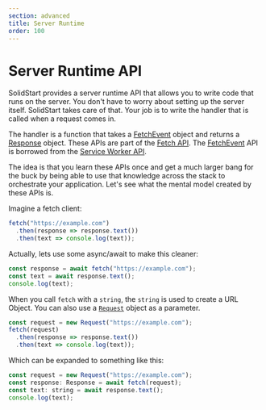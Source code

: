 ```yaml
---
section: advanced
title: Server Runtime
order: 100
---
```


# Server Runtime API

SolidStart provides a server runtime API that allows you to write code that runs on the server. You don't have to worry about setting up the server itself. SolidStart takes care of that. Your job is to write the handler that is called when a request comes in.

The handler is a function that takes a [FetchEvent][fetchevent] object and returns a [Response][response] object. These APIs are part of the [Fetch API](https://developer.mozilla.org/en-US/docs/Web/API/Fetch_API). The [FetchEvent] API is borrowed from the [Service Worker API][serviceworker].

The idea is that you learn these APIs once and get a much larger bang for the buck by being able to use that knowledge across the stack to orchestrate your application. Let's see what the mental model created by these APIs is.

Imagine a fetch client:

```js
fetch("https://example.com")
  .then(response => response.text())
  .then(text => console.log(text));
```

Actually, lets use some async/await to make this cleaner:

```js
const response = await fetch("https://example.com");
const text = await response.text();
console.log(text);
```

When you call `fetch` with a `string`, the `string` is used to create a URL Object. You can also use a [`Request`][request] object as a parameter.

```js
const request = new Request("https://example.com");
fetch(request)
  .then(response => response.text())
  .then(text => console.log(text));
```

Which can be expanded to something like this:

```js
const request = new Request("https://example.com");
const response: Response = await fetch(request);
const text: string = await response.text();
console.log(text);
```

[request]: https://developer.mozilla.org/en-US/docs/Web/API/Request
[response]: https://developer.mozilla.org/en-US/docs/Web/API/Response
[fetchevent]: https://developer.mozilla.org/en-US/docs/Web/API/FetchEvent
[serviceworker]: https://developer.mozilla.org/en-US/docs/Web/API/Service_Worker_API
